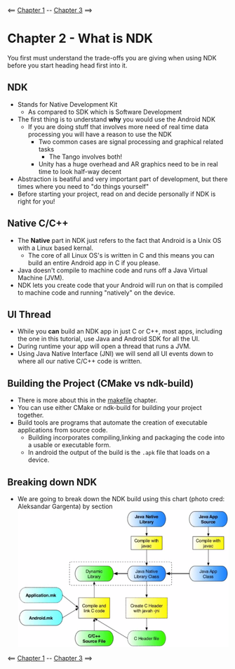 <== [Chapter 1](./Chapter_01.md) -- [Chapter 3](./Chapter_03.md) ==>

# Chapter 2 - What is NDK

You first must understand the trade-offs you are giving when using NDK before you start heading head first into it.

## NDK
* Stands for Native Development Kit
    * As compared to SDK which is Software Development 
* The first thing is to understand **why** you would use the Android NDK
    * If you are doing stuff that involves more need of real time data processing you will have a reason to use the NDK
        * Two common cases are signal processing and graphical related tasks
            * The Tango involves both!
        * Unity has a huge overhead and AR graphics need to be in real time to look half-way decent
* Abstraction is beatiful and very important part of development, but there times where you need to "do things yourself"
* Before starting your project, read on and decide personally if NDK is right for you!

## Native C/C++
* The **Native** part in NDK just refers to the fact that Android is a Unix OS with a Linux based kernal.
    * The core of all Linux OS's is written in C and this means you can build an entire Android app in C if you please.
* Java doesn't compile to machine code and runs off a Java Virtual Machine (JVM).
* NDK lets you create code that your Android will run on that is compiled to machine code and running "natively" on the device.

## UI Thread
* While you **can** build an NDK app in just C or C++, most apps, including the one in this tutorial, use Java and Android SDK for all the UI.
* During runtime your app will open a thread that runs a JVM.
* Using Java Native Interface (JNI) we will send all UI events down to where all our native C/C++ code is written.

## Building the Project (CMake vs ndk-build)
* There is more about this in the [makefile](./Chapter_08.md) chapter.
* You can use either CMake or ndk-build for building your project together.
* Build tools are programs that automate the creation of executable applications from source code.
    * Building incorporates compiling,linking and packaging the code into a usable or executable form.
    * In android the output of the build is the `.apk` file that loads on a device.

## Breaking down NDK
* We are going to break down the NDK build using this chart (photo cred: Aleksandar Gargenta) by section
![NDK layout](../Images/Chapter_02_IMG_001.png)
    
<== [Chapter 1](./Chapter_01.md) -- [Chapter 3](./Chapter_03.md) ==>
